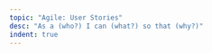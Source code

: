 ```yaml
---
topic: "Agile: User Stories"
desc: "As a (who?) I can (what?) so that (why?)"
indent: true
---
```


